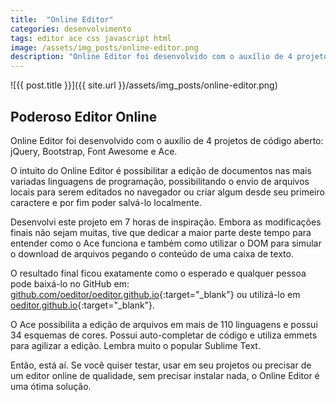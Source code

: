 ```yaml
---
title:  "Online Editor"
categories: desenvolvimento
tags: editor ace css javascript html
image: /assets/img_posts/online-editor.png
description: "Online Editor foi desenvolvido com o auxílio de 4 projetos de código aberto: jQuery, Bootstrap, Font Awesome e Ace."
---
```


![{{ post.title }}]({{ site.url }}/assets/img_posts/online-editor.png)

## Poderoso Editor Online

Online Editor foi desenvolvido com o auxílio de 4 projetos de código aberto: jQuery, Bootstrap, Font Awesome e Ace.

O intuito do Online Editor é possibilitar a edição de documentos nas mais variadas linguagens de programação, possibilitando o envio de arquivos locais para serem editados no navegador ou criar algum desde seu primeiro caractere e por fim poder salvá-lo localmente.

Desenvolvi este projeto em 7 horas de inspiração. Embora as modificações finais não sejam muitas, tive que dedicar a maior parte deste tempo para entender como o Ace funciona e também como utilizar o DOM para simular o download de arquivos pegando o conteúdo de uma caixa de texto.

O resultado final ficou exatamente como o esperado e qualquer pessoa pode baixá-lo no GitHub em: [github.com/oeditor/oeditor.github.io](http://github.com/oeditor/oeditor.github.io){:target="_blank"} ou utilizá-lo em [oeditor.github.io](https://oeditor.github.io/){:target="_blank"}.

O Ace possibilita a edição de arquivos em mais de 110 linguagens e possui 34 esquemas de cores. Possui auto-completar de código e utiliza emmets para agilizar a edição. Lembra muito o popular Sublime Text.

Então, está aí. Se você quiser testar, usar em seu projetos ou precisar de um editor online de qualidade, sem precisar instalar nada, o Online Editor é uma ótima solução.
